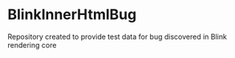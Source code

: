 BlinkInnerHtmlBug
=================

Repository created to provide test data for bug discovered in Blink rendering core
